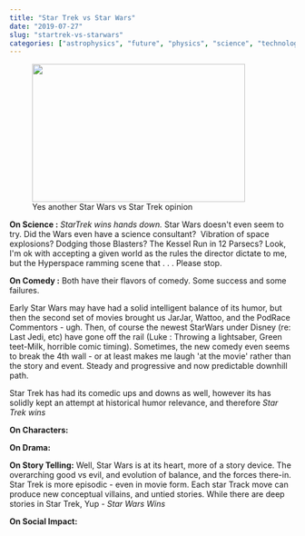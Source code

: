 ```yaml
---
title: "Star Trek vs Star Wars"
date: "2019-07-27"
slug: "startrek-vs-starwars"
categories: ["astrophysics", "future", "physics", "science", "technology", "just-thinking"]
---
```


<!-- wp:image {"align":"center","width":375,"height":243} -->
<div class="wp-block-image"><figure class="aligncenter is-resized"><img src="https://www.cheatography.com/uploads/essaypro_1519840520_compare-vs-contrast-copy@2x@2x.png" alt="" width="375" height="243"/><figcaption>Yes another Star Wars vs Star Trek opinion</figcaption></figure></div>
<!-- /wp:image -->

<!-- wp:paragraph -->
<p><strong>On Science :</strong> <em> StarTrek wins hands down. </em> Star Wars doesn't even seem to try. Did the Wars even have a science consultant? &nbsp;Vibration of space explosions? Dodging those Blasters? The Kessel Run in 12 Parsecs?  Look, I'm ok with accepting a given world as the rules the director dictate to me, but the Hyperspace ramming scene that  . . . Please stop.</p>
<!-- /wp:paragraph -->

<!-- wp:paragraph -->
<p><strong>On Comedy :</strong>  Both have their flavors of comedy. Some success and some failures. </p>
<!-- /wp:paragraph -->

<!-- wp:paragraph -->
<p>Early Star Wars may have had a solid intelligent balance of its humor, but then the second set of movies brought us JarJar,  Wattoo, and the PodRace Commentors - ugh. Then, of course the newest StarWars under Disney (re: Last Jedi, etc) have gone off the rail (Luke : Throwing a lightsaber, Green teet-Milk,  horrible comic timing).   Sometimes, the new comedy even seems to break the 4th wall - or at least makes me laugh  'at the movie' rather than the story and event. Steady and progressive and now predictable downhill path.</p>
<!-- /wp:paragraph -->

<!-- wp:paragraph -->
<p>Star Trek has had its comedic ups and downs as well, however its has solidly kept an attempt at historical humor relevance, and therefore <em>Star Trek wins</em></p>
<!-- /wp:paragraph -->

<!-- wp:paragraph -->
<p><strong>On Characters: </strong></p>
<!-- /wp:paragraph -->

<!-- wp:paragraph -->
<p><strong>On Drama:</strong></p>
<!-- /wp:paragraph -->

<!-- wp:paragraph -->
<p><strong>On Story Telling:</strong>  Well, Star Wars is at its heart, more of a story device. The overarching good vs evil, and evolution of balance, and the forces there-in.  Star Trek is more episodic - even in movie form. Each star Track move can produce new conceptual villains, and untied stories.  While there are deep stories in Star Trek, Yup - <em>Star Wars Wins</em></p>
<!-- /wp:paragraph -->

<!-- wp:paragraph -->
<p><strong>On Social Impact:</strong> </p>
<!-- /wp:paragraph -->
